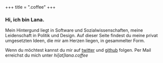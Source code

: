+++
title = ".coffee"
+++


### Hi, ich bin Lana.

Mein Hintergund liegt in Software und Sozialwissenschaften, meine Leidenschaft in Politik und Design.
Auf dieser Seite findest du meine privat umgesetzten Ideen, die mir am Herzen liegen, in gesammelter Form.

Wenn du möchtest kannst du mir auf [twitter](https://twitter.com/_dasUnicorn_) und [github](https://github.com/DasUnicorn) folgen.
Per Mail erreichst du mich unter *hi[at]lana.coffee*


